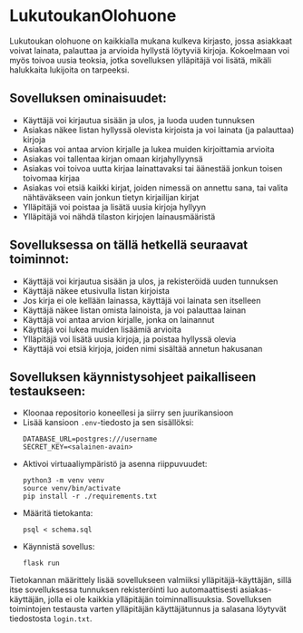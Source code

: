 # LukutoukanOlohuone
Lukutoukan olohuone on kaikkialla mukana kulkeva kirjasto, jossa asiakkaat voivat lainata, palauttaa ja arvioida hyllystä löytyviä kirjoja. Kokoelmaan voi myös toivoa uusia teoksia, jotka sovelluksen ylläpitäjä voi lisätä, mikäli halukkaita lukijoita on tarpeeksi. 

## Sovelluksen ominaisuudet:
* Käyttäjä voi kirjautua sisään ja ulos, ja luoda uuden tunnuksen
* Asiakas näkee listan hyllyssä olevista kirjoista ja voi lainata (ja palauttaa) kirjoja
* Asiakas voi antaa arvion kirjalle ja lukea muiden kirjoittamia arvioita
* Asiakas voi tallentaa kirjan omaan kirjahyllyynsä
* Asiakas voi toivoa uutta kirjaa lainattavaksi tai äänestää jonkun toisen toivomaa kirjaa
* Asiakas voi etsiä kaikki kirjat, joiden nimessä on annettu sana, tai valita nähtäväkseen vain jonkun tietyn kirjailijan kirjat
* Ylläpitäjä voi poistaa ja lisätä uusia kirjoja hyllyyn
* Ylläpitäjä voi nähdä tilaston kirjojen lainausmääristä

## Sovelluksessa on tällä hetkellä seuraavat toiminnot:
* Käyttäjä voi kirjautua sisään ja ulos, ja rekisteröidä uuden tunnuksen
* Käyttäjä näkee etusivulla listan kirjoista
* Jos kirja ei ole kellään lainassa, käyttäjä voi lainata sen itselleen
* Käyttäjä näkee listan omista lainoista, ja voi palauttaa lainan
* Käyttäjä voi antaa arvion kirjalle, jonka on lainannut
* Käyttäjä voi lukea muiden lisäämiä arvioita
* Ylläpitäjä voi lisätä uusia kirjoja, ja poistaa hyllyssä olevia
* Käyttäjä voi etsiä kirjoja, joiden nimi sisältää annetun hakusanan

## Sovelluksen käynnistysohjeet paikalliseen testaukseen:
* Kloonaa repositorio koneellesi ja siirry sen juurikansioon
* Lisää kansioon ```.env```-tiedosto ja sen sisällöksi:
  ```
  DATABASE_URL=postgres:///username
  SECRET_KEY=<salainen-avain>
  ```
* Aktivoi virtuaaliympäristö ja asenna riippuvuudet:
  ```
  python3 -m venv venv
  source venv/bin/activate
  pip install -r ./requirements.txt
  ```
* Määritä tietokanta:
  ```
  psql < schema.sql
  ```
* Käynnistä sovellus:
  ```
  flask run
  ```
Tietokannan määrittely lisää sovellukseen valmiiksi ylläpitäjä-käyttäjän, sillä itse sovelluksessa tunnuksen rekisteröinti luo automaattisesti asiakas-käyttäjän, jolla ei ole kaikkia ylläpitäjän toiminnallisuuksia. Sovelluksen toimintojen testausta varten ylläpitäjän käyttäjätunnus ja salasana löytyvät tiedostosta ```login.txt```.
